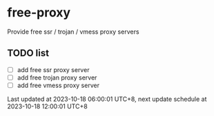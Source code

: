 
# free-proxy
Provide free ssr / trojan / vmess proxy servers


## TODO list
- [ ] add free ssr proxy server
- [ ] add free trojan proxy server
- [ ] add free vmess proxy server

Last updated at 2023-10-18 06:00:01 UTC+8, next update schedule at 2023-10-18 12:00:01 UTC+8

